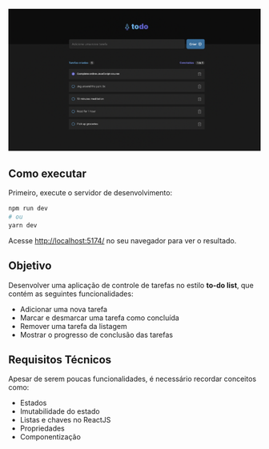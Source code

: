![todo-list](./public/todo-list.png)

## Como executar

Primeiro, execute o servidor de desenvolvimento:

```bash
npm run dev
# ou
yarn dev
```

Acesse [http://localhost:5174/](http://localhost:5174/) no seu navegador para ver o resultado.

## Objetivo

Desenvolver uma aplicação de controle de tarefas no estilo **to-do list**, que contém as seguintes funcionalidades:

- Adicionar uma nova tarefa
- Marcar e desmarcar uma tarefa como concluída
- Remover uma tarefa da listagem
- Mostrar o progresso de conclusão das tarefas 

## Requisitos Técnicos

Apesar de serem poucas funcionalidades, é necessário recordar conceitos como:
- Estados
- Imutabilidade do estado
- Listas e chaves no ReactJS
- Propriedades
- Componentização
